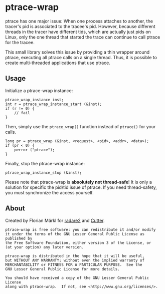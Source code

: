 
# ptrace-wrap

ptrace has one major issue: When one process attaches to another, the tracer's pid is
associated to the tracee's pid.
However, because different threads in the tracer have different tids, which are actually just
pids on Linux, only the one thread that started the trace can continue to call ptrace for
the tracee.

This small library solves this issue by providing a thin wrapper around ptrace, executing
all ptrace calls on a single thread.
Thus, it is possible to create multi-threaded applications that use ptrace.

## Usage

Initialize a ptrace-wrap instance:

```
ptrace_wrap_instance inst;
int r = ptrace_wrap_instance_start (&inst);
if (r != 0) {
    // fail
}
```

Then, simply use the `ptrace_wrap()` function instead of `ptrace()` for your calls.

```
long pr = ptrace_wrap (&inst, <request>, <pid>, <addr>, <data>);
if (pr < 0) {
    perror ("ptrace");
}
```

Finally, stop the ptrace-wrap instance:
```
ptrace_wrap_instance_stop (&inst);
```

Please note that ptrace-wrap is **absolutely not thread-safe**!
It is only a solution for specific the pid/tid issue of ptrace.
If you need thread-safety, you must synchronize the access yourself.

## About

Created by Florian Märkl for [radare2](https://github.com/radare/radare2) and [Cutter](https://github.com/radareorg/cutter/).

```
ptrace-wrap is free software: you can redistribute it and/or modify
it under the terms of the GNU Lesser General Public License as published by
the Free Software Foundation, either version 3 of the License, or
(at your option) any later version.

ptrace-wrap is distributed in the hope that it will be useful,
but WITHOUT ANY WARRANTY; without even the implied warranty of
MERCHANTABILITY or FITNESS FOR A PARTICULAR PURPOSE.  See the
GNU Lesser General Public License for more details.

You should have received a copy of the GNU Lesser General Public License
along with ptrace-wrap.  If not, see <http://www.gnu.org/licenses/>.
```